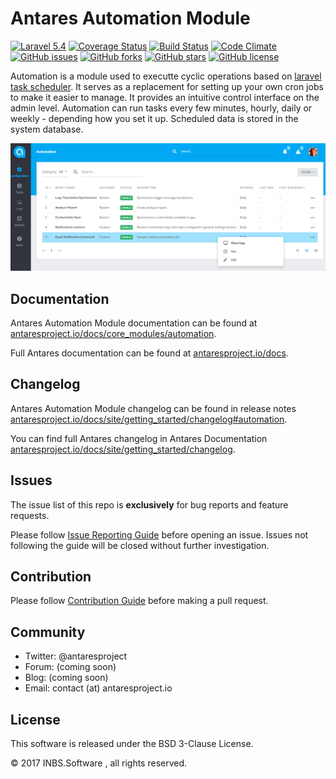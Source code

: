 # Antares Automation Module

[![Laravel 5.4](https://img.shields.io/badge/Laravel-5.4-orange.svg)](http://laravel.com)
[![Coverage Status](https://coveralls.io/repos/github/antaresproject/project/badge.svg?branch=master)](https://coveralls.io/github/antaresproject/project?branch=master)
[![Build Status](https://travis-ci.org/antaresproject/project.svg?branch=master)](https://travis-ci.org/antaresproject/project)
[![Code Climate](https://codeclimate.com/github/antaresproject/project/badges/gpa.svg)](https://codeclimate.com/github/antaresproject/project)
[![GitHub issues](https://img.shields.io/github/issues/antaresproject/project.svg)](https://github.com/antaresproject/project/issues)
[![GitHub forks](https://img.shields.io/github/forks/antaresproject/project.svg)](https://github.com/antaresproject/project/network)
[![GitHub stars](https://img.shields.io/github/stars/antaresproject/project.svg)](https://github.com/antaresproject/project/stargazers)
[![GitHub license](https://img.shields.io/badge/license-New%20BSD-blue.svg)](https://raw.githubusercontent.com/antaresproject/project/master/LICENSE)


Automation is a module used to executte cyclic operations based on [laravel task scheduler](https://laravel.com/docs/5.4/scheduling). It serves as a replacement for setting up your own cron jobs to make it easier to manage. It provides an intuitive control  interface on the admin level. Automation can run tasks every few minutes, hourly, daily or weekly - depending how you set it up. Scheduled data is stored in the system database.

![automation](docs/img/automation.PNG)

## Documentation

Antares Automation Module documentation can be found at [antaresproject.io/docs/core_modules/automation](http://antaresproject.io/docs/site/core_modules/automation/).

Full Antares documentation can be found at [antaresproject.io/docs](http://antaresproject.io/docs).


## Changelog

Antares Automation Module changelog can be found in release notes [antaresproject.io/docs/site/getting_started/changelog#automation](http://antaresproject.io/docs/site/getting_started/changelog/index.html#automation).

You can find full Antares changelog in Antares Documentation [antaresproject.io/docs/site/getting_started/changelog](http://antaresproject.io/docs/site/getting_started/changelog/index.html).

## Issues

The issue list of this repo is **exclusively** for bug reports and feature requests.

Please follow [Issue Reporting Guide](http://antaresproject.io/docs/site/getting_started/issues_reporting_guide/index.html) before opening an issue. Issues not following the guide will be closed without further investigation.

## Contribution

Please follow [Contribution Guide](http://antaresproject.io/docs/site/getting_started/contributing/index.html) before making a pull request.

## Community

* Twitter: @antaresproject
* Forum: (coming soon)
* Blog: (coming soon)
* Email: contact (at) antaresproject.io


## License

This software is released under the BSD 3-Clause License.

© 2017 INBS.Software , all rights reserved.
